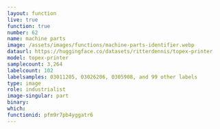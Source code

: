 ```yaml
---
layout: function
live: true
function: true
number: 62
name: machine parts
image: /assets/images/functions/machine-parts-identifier.webp
dataurl: https://huggingface.co/datasets/ritterdennis/topex-printer
model: topex-printer
samplecount: 3,264
labelcount: 102
labelsamples: 03011205, 03026206, 0305908, and 99 other labels
type: image
role: industrialist
image-singular: part
binary: 
which: 
functionid: pfm9r7pb4yggatr6
---
```

